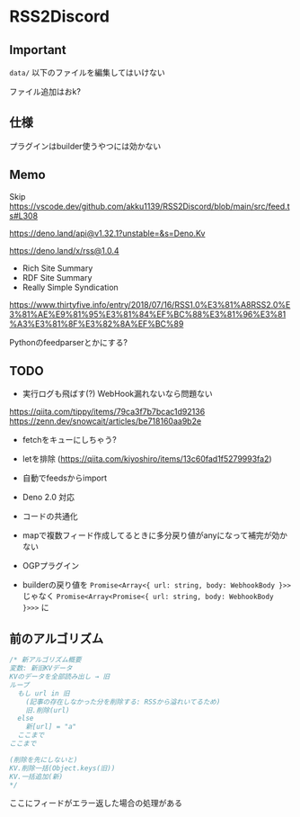 # RSS2Discord

## Important

`data/` 以下のファイルを編集してはいけない

ファイル追加はおk?

## 仕様

プラグインはbuilder使うやつには効かない

## Memo

Skip
https://vscode.dev/github.com/akku1139/RSS2Discord/blob/main/src/feed.ts#L308

https://deno.land/api@v1.32.1?unstable=&s=Deno.Kv

https://deno.land/x/rss@1.0.4

- Rich Site Summary
- RDF Site Summary
- Really Simple Syndication

https://www.thirtyfive.info/entry/2018/07/16/RSS1.0%E3%81%A8RSS2.0%E3%81%AE%E9%81%95%E3%81%84%EF%BC%88%E3%81%96%E3%81%A3%E3%81%8F%E3%82%8A%EF%BC%89

Pythonのfeedparserとかにする?

## TODO

- 実行ログも飛ばす(?) WebHook漏れないなら問題ない

https://qiita.com/tippy/items/79ca3f7b7bcac1d92136
https://zenn.dev/snowcait/articles/be718160aa9b2e

- fetchをキューにしちゃう?
- letを排除 (https://qiita.com/kiyoshiro/items/13c60fad1f5279993fa2)

- 自動でfeedsからimport
- Deno 2.0 対応
- コードの共通化
- mapで複数フィード作成してるときに多分戻り値がanyになって補完が効かない
- OGPプラグイン
- builderの戻り値を `Promise<Array<{ url: string, body: WebhookBody }>>` じゃなく `Promise<Array<Promise<{ url: string, body: WebhookBody }>>>` に

## 前のアルゴリズム

```js
/* 新アルゴリズム概要
変数: 新旧KVデータ
KVのデータを全部読み出し → 旧
ループ
  もし url in 旧
    (記事の存在しなかった分を削除する: RSSから溢れいてるため)
    旧.削除(url)
  else
    新[url] = "a"
  ここまで
ここまで

(削除を先にしないと)
KV.削除一括(Object.keys(旧))
KV.一括追加(新)
*/
```

ここにフィードがエラー返した場合の処理がある

